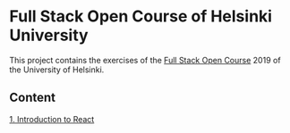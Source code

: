 
# Full Stack Open Course of Helsinki University

This project contains the exercises of the [Full Stack Open Course](https://fullstackopen.com/en/) 2019 of the University of Helsinki.

## Content
 [1. Introduction to React](https://github.com/sajjadtaghilou/full-stack-helsinki/tree/master/PART%201)